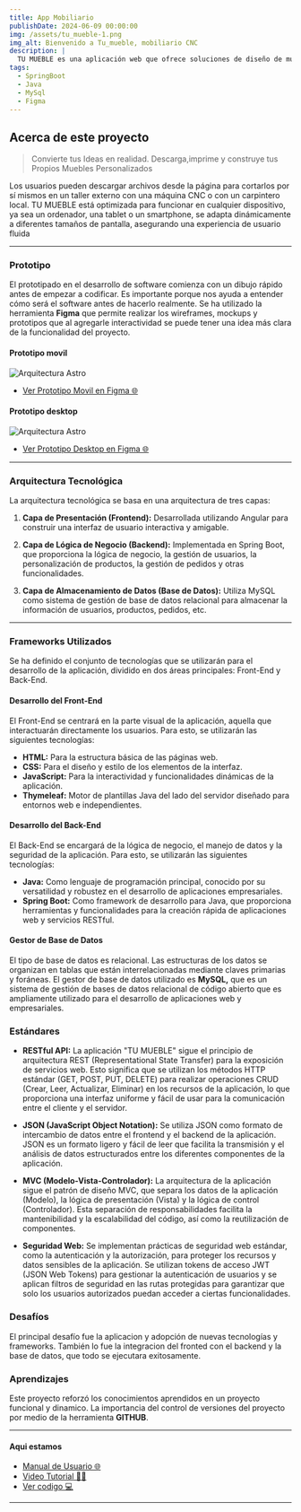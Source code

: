 ```yaml
---
title: App Mobiliario
publishDate: 2024-06-09 00:00:00
img: /assets/tu_mueble-1.png
img_alt: Bienvenido a Tu_mueble, mobiliario CNC
description: |
  TU MUEBLE es una aplicación web que ofrece soluciones de diseño de muebles para ser armados en casa. Permite a los usuarios buscar, personalizar y descargar mobiliario digital de manera intuitiva y sencilla.
tags:
  - SpringBoot
  - Java
  - MySql
  - Figma
---
```



## Acerca de este proyecto

> Convierte tus Ideas en realidad.   Descarga,imprime y construye tus Propios Muebles Personalizados

Los usuarios pueden descargar archivos desde la página para cortarlos por sí mismos en un taller externo con una máquina CNC o con un carpintero local.
TU MUEBLE está optimizada para funcionar en cualquier dispositivo, ya sea un ordenador, una tablet o un smartphone, se adapta dinámicamente a diferentes tamaños de pantalla, asegurando una experiencia de usuario fluida

---

### Prototipo
El prototipado en el desarrollo de software comienza con un dibujo rápido antes de empezar a codificar. Es importante porque nos ayuda a entender cómo será el software antes de hacerlo realmente.
Se ha utilizado la herramienta **Figma** que permite realizar los wireframes, mockups y prototipos que al agregarle interactividad se puede tener una idea más clara de la funcionalidad del proyecto.

#### Prototipo movil
![Arquitectura Astro](/assets/prot-movil.png)

- <a href=" https://www.figma.com/proto/iULylnS9KOiFAY6iwt8wNh/appTuMueble?type=design&node-id=213-3505&t=AORy3WhWfyeOWrjJ-0&scaling=scale-down&page-id=213%3A2251&starting-point-node-id=213%3A3505">Ver Prototipo Movil en Figma 🌐 </a>



#### Prototipo desktop
![Arquitectura Astro](/assets/prot-desktop.png)

- <a href=" https://www.figma.com/proto/iULylnS9KOiFAY6iwt8wNh/appTuMueble?type=design&node-id=221-3839&t=AORy3WhWfyeOWrjJ-0&scaling=scale-down&page-id=221%3A3830&starting-point-node-id=221%3A3839">Ver Prototipo Desktop en Figma 🌐 </a>


---

### Arquitectura Tecnológica

La arquitectura tecnológica se basa en una arquitectura de tres capas:
1. **Capa de Presentación (Frontend):** Desarrollada utilizando Angular para construir una
interfaz de usuario interactiva y amigable.

2. **Capa de Lógica de Negocio (Backend):** Implementada en Spring Boot, que proporciona
la lógica de negocio, la gestión de usuarios, la personalización de productos, la gestión de pedidos
y otras funcionalidades.

3. **Capa de Almacenamiento de Datos (Base de Datos):** Utiliza MySQL como sistema de
gestión de base de datos relacional para almacenar la información de usuarios, productos,
pedidos, etc.

----

### Frameworks Utilizados
Se ha definido el conjunto de tecnologías que se utilizarán para el desarrollo de la
aplicación, dividido en dos áreas principales: Front-End y Back-End.

#### Desarrollo del Front-End
El Front-End se centrará en la parte visual de la aplicación, aquella que interactuarán
directamente los usuarios. Para esto, se utilizarán las siguientes tecnologías:
- **HTML:** Para la estructura básica de las páginas web.
- **CSS:** Para el diseño y estilo de los elementos de la interfaz.
- **JavaScript:** Para la interactividad y funcionalidades dinámicas de la aplicación.
- **Thymeleaf:** Motor de plantillas Java del lado del servidor diseñado para entornos web e independientes. 

#### Desarrollo del Back-End
El Back-End se encargará de la lógica de negocio, el manejo de datos y la seguridad de la
aplicación. Para esto, se utilizarán las siguientes tecnologías:

- **Java:** Como lenguaje de programación principal, conocido por su versatilidad y robustez
en el desarrollo de aplicaciones empresariales.
- **Spring Boot:** Como framework de desarrollo para Java, que proporciona
herramientas y funcionalidades para la creación rápida de aplicaciones web y servicios RESTful. 

#### Gestor de Base de Datos
El tipo de base de datos es relacional. Las estructuras de los datos se organizan en tablas
que están interrelacionadas mediante claves primarias y foráneas.
El gestor de base de datos utilizado es **MySQL,** que es un sistema de gestión de bases
de datos relacional de código abierto que es ampliamente utilizado para el desarrollo de
aplicaciones web y empresariales. 


### Estándares
- **RESTful API:** La aplicación "TU MUEBLE" sigue el principio de arquitectura REST
(Representational State Transfer) para la exposición de servicios web. Esto
significa que se utilizan los métodos HTTP estándar (GET, POST, PUT, DELETE)
para realizar operaciones CRUD (Crear, Leer, Actualizar, Eliminar) en los recursos
de la aplicación, lo que proporciona una interfaz uniforme y fácil de usar para la
comunicación entre el cliente y el servidor.

- **JSON (JavaScript Object Notation):** Se utiliza JSON como formato de intercambio
de datos entre el frontend y el backend de la aplicación. JSON es un formato ligero
y fácil de leer que facilita la transmisión y el análisis de datos estructurados entre
los diferentes componentes de la aplicación.

- **MVC (Modelo-Vista-Controlador):** La arquitectura de la aplicación sigue el patrón
de diseño MVC, que separa los datos de la aplicación (Modelo), la lógica de
presentación (Vista) y la lógica de control (Controlador). Esta separación de
responsabilidades facilita la mantenibilidad y la escalabilidad del código, así como
la reutilización de componentes.

- **Seguridad Web:** Se implementan prácticas de seguridad web estándar, como la
autenticación y la autorización, para proteger los recursos y datos sensibles de la
aplicación. Se utilizan tokens de acceso JWT (JSON Web Tokens) para gestionar
la autenticación de usuarios y se aplican filtros de seguridad en las rutas protegidas
para garantizar que solo los usuarios autorizados puedan acceder a ciertas
funcionalidades.

 
### Desafíos
El principal desafío fue la aplicacion y adopción de nuevas tecnologías y frameworks. También lo fue la integracion del fronted con el backend y la base de datos, que todo se ejecutara exitosamente.

### Aprendizajes
Este proyecto reforzó los conocimientos aprendidos en un proyecto funcional y dinamico. La importancia del control de versiones del proyecto por medio de la herramienta **GITHUB**.

---

#### Aqui estamos

- <a href=" https://yasmintorresdesign.my.canva.site/manual-usuario-web-store">Manual de Usuario 🌐 </a>
- <a href=" https://www.youtube.com/watch?v=wand9VRd6y0">Video Tutorial 👩‍💻 </a>
- <a href="https://github.com/YasminTorresDesign/web-store">Ver codigo 💻 </a>

---
 